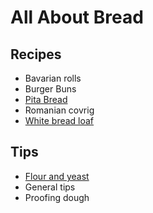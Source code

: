 # All About Bread

## Recipes

* Bavarian rolls
* Burger Buns
* [Pita Bread](../../pita-bread/)
* Romanian covrig
* [White bread loaf](../../white-bread-loaf/)

## Tips

* [Flour and yeast](../../flour-and-yeast/)
* General tips
* Proofing dough
